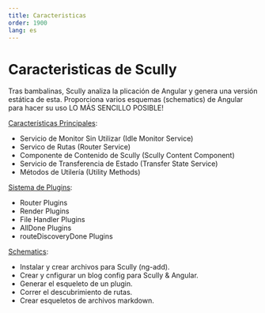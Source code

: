 ```yaml
---
title: Caracteristicas
order: 1900
lang: es
---
```


# Caracteristicas de Scully

Tras bambalinas, Scully analiza la plicación de Angular y genera una versión estática de esta. Proporciona varios esquemas (schematics) de Angular para
hacer su uso LO MÁS SENCILLO POSIBLE!

[Características Principales](/docs/scully-lib-core):

- Servicio de Monitor Sin Utilizar (Idle Monitor Service)
- Servico de Rutas (Router Service)
- Componente de Contenido de Scully (Scully Content Component)
- Servicio de Transferencia de Estado (Transfer State Service)
- Métodos de Utilería (Utility Methods)

[Sistema de Plugins](/docs/plugin):

- Router Plugins
- Render Plugins
- File Handler Plugins
- AllDone Plugins
- routeDiscoveryDone Plugins

[Schematics](/docs/schematics):

- Instalar y crear archivos para Scully (ng-add).
- Crear y cnfigurar un blog config para Scully & Angular.
- Generar el esqueleto de un plugin.
- Correr el descubrimiento de rutas.
- Crear esqueletos de archivos markdown.
